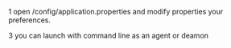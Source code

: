 1 open /config/application.properties and modify properties your preferences.

3 you can launch with command line as an agent or deamon